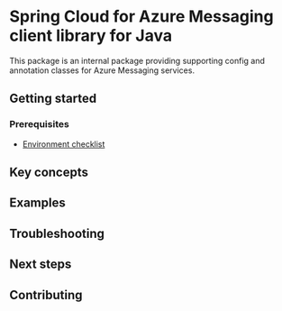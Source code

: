 # Spring Cloud for Azure Messaging client library for Java
This package is an internal package providing supporting config and annotation classes for Azure Messaging services.

## Getting started

### Prerequisites
- [Environment checklist][environment_checklist]

## Key concepts
## Examples
## Troubleshooting
## Next steps
## Contributing

[environment_checklist]: https://github.com/Azure/azure-sdk-for-java/blob/main/sdk/spring/ENVIRONMENT_CHECKLIST.md#ready-to-run-checklist
